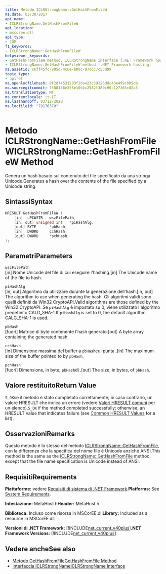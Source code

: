 ```yaml
---
title: Metodo ICLRStrongName::GetHashFromFileW
ms.date: 03/30/2017
api_name:
- ICLRStrongName.GetHashFromFileW
api_location:
- mscoree.dll
api_type:
- COM
f1_keywords:
- ICLRStrongName::GetHashFromFileW
helpviewer_keywords:
- GetHashFromFileW method, ICLRStrongName interface [.NET Framework hosting]
- ICLRStrongName::GetHashFromFileW method [.NET Framework hosting]
ms.assetid: c6ff45fc-905d-4c6e-b00c-97c6c7c55d99
topic_type:
- apiref
ms.openlocfilehash: 8f2d74531233f2ba423c39126ddc43e499cbb5d8
ms.sourcegitcommit: 7588136e355e10cbc2582f389c90c127363c02a5
ms.translationtype: MT
ms.contentlocale: it-IT
ms.lasthandoff: 03/12/2020
ms.locfileid: "79176370"
---
```

# <a name="iclrstrongnamegethashfromfilew-method"></a><span data-ttu-id="33acc-102">Metodo ICLRStrongName::GetHashFromFileW</span><span class="sxs-lookup"><span data-stu-id="33acc-102">ICLRStrongName::GetHashFromFileW Method</span></span>
<span data-ttu-id="33acc-103">Genera un hash basato sul contenuto del file specificato da una stringa Unicode.</span><span class="sxs-lookup"><span data-stu-id="33acc-103">Generates a hash over the contents of the file specified by a Unicode string.</span></span>  
  
## <a name="syntax"></a><span data-ttu-id="33acc-104">Sintassi</span><span class="sxs-lookup"><span data-stu-id="33acc-104">Syntax</span></span>  
  
```cpp  
HRESULT GetHashFromFileW (
    [in]  LPCWSTR   wszFilePath,  
    [in, out] unsigned int   *piHashAlg,  
    [out] BYTE      *pbHash,  
    [in]  DWORD     cchHash,  
    [out] DWORD     *pchHash  
);
```  
  
## <a name="parameters"></a><span data-ttu-id="33acc-105">Parametri</span><span class="sxs-lookup"><span data-stu-id="33acc-105">Parameters</span></span>  
 `wszFilePath`  
 <span data-ttu-id="33acc-106">[in] Nome Unicode del file di cui eseguire l'hashing.</span><span class="sxs-lookup"><span data-stu-id="33acc-106">[in] The Unicode name of the file to hash.</span></span>  
  
 `piHashAlg`  
 <span data-ttu-id="33acc-107">[in, out] Algoritmo da utilizzare durante la generazione dell'hash.</span><span class="sxs-lookup"><span data-stu-id="33acc-107">[in, out] The algorithm to use when generating the hash.</span></span> <span data-ttu-id="33acc-108">Gli algoritmi validi sono quelli definiti da Win32 CryptoAPI.</span><span class="sxs-lookup"><span data-stu-id="33acc-108">Valid algorithms are those defined by the Win32 CryptoAPI.</span></span> <span data-ttu-id="33acc-109">Se `piHashAlg` è impostato su 0, viene utilizzato l'algoritmo predefinito CALG_SHA-1.</span><span class="sxs-lookup"><span data-stu-id="33acc-109">If `piHashAlg` is set to 0, the default algorithm CALG_SHA-1 is used.</span></span>  
  
 `pbHash`  
 <span data-ttu-id="33acc-110">[fuori] Matrice di byte contenente l'hash generato.</span><span class="sxs-lookup"><span data-stu-id="33acc-110">[out] A byte array containing the generated hash.</span></span>  
  
 `cchHash`  
 <span data-ttu-id="33acc-111">[in] Dimensione massima del buffer a `pbHash`cui punta .</span><span class="sxs-lookup"><span data-stu-id="33acc-111">[in] The maximum size of the buffer pointed to by `pbHash`.</span></span>  
  
 `pchHash`  
 <span data-ttu-id="33acc-112">[fuori] Dimensione, in byte, `pbHash`di .</span><span class="sxs-lookup"><span data-stu-id="33acc-112">[out] The size, in bytes, of `pbHash`.</span></span>  
  
## <a name="return-value"></a><span data-ttu-id="33acc-113">Valore restituito</span><span class="sxs-lookup"><span data-stu-id="33acc-113">Return Value</span></span>  
 <span data-ttu-id="33acc-114">`S_OK`se il metodo è stato completato correttamente; in caso contrario, un valore HRESULT che indica un errore (vedere [Valori HRESULT comuni](/windows/win32/seccrypto/common-hresult-values) per un elenco).</span><span class="sxs-lookup"><span data-stu-id="33acc-114">`S_OK` if the method completed successfully; otherwise, an HRESULT value that indicates failure (see [Common HRESULT Values](/windows/win32/seccrypto/common-hresult-values) for a list).</span></span>  
  
## <a name="remarks"></a><span data-ttu-id="33acc-115">Osservazioni</span><span class="sxs-lookup"><span data-stu-id="33acc-115">Remarks</span></span>  
 <span data-ttu-id="33acc-116">Questo metodo è lo stesso del metodo [ICLRStrongName::GetHashFromFile,](../../../../docs/framework/unmanaged-api/hosting/iclrstrongname-gethashfromfile-method.md) con la differenza che la specifica del nome file è Unicode anziché ANSI.</span><span class="sxs-lookup"><span data-stu-id="33acc-116">This method is the same as the [ICLRStrongName::GetHashFromFile](../../../../docs/framework/unmanaged-api/hosting/iclrstrongname-gethashfromfile-method.md) method, except that the file name specification is Unicode instead of ANSI.</span></span>  
  
## <a name="requirements"></a><span data-ttu-id="33acc-117">Requisiti</span><span class="sxs-lookup"><span data-stu-id="33acc-117">Requirements</span></span>  
 <span data-ttu-id="33acc-118">**Piattaforme:** vedere [Requisiti di sistema di .NET Framework](../../../../docs/framework/get-started/system-requirements.md).</span><span class="sxs-lookup"><span data-stu-id="33acc-118">**Platforms:** See [System Requirements](../../../../docs/framework/get-started/system-requirements.md).</span></span>  
  
 <span data-ttu-id="33acc-119">**Intestazione:** MetaHost.h</span><span class="sxs-lookup"><span data-stu-id="33acc-119">**Header:** MetaHost.h</span></span>  
  
 <span data-ttu-id="33acc-120">**Biblioteca:** Incluso come risorsa in MSCorEE.dll</span><span class="sxs-lookup"><span data-stu-id="33acc-120">**Library:** Included as a resource in MSCorEE.dll</span></span>  
  
 <span data-ttu-id="33acc-121">**Versioni di .NET Framework:** [!INCLUDE[net_current_v40plus](../../../../includes/net-current-v40plus-md.md)]</span><span class="sxs-lookup"><span data-stu-id="33acc-121">**.NET Framework Versions:** [!INCLUDE[net_current_v40plus](../../../../includes/net-current-v40plus-md.md)]</span></span>  
  
## <a name="see-also"></a><span data-ttu-id="33acc-122">Vedere anche</span><span class="sxs-lookup"><span data-stu-id="33acc-122">See also</span></span>

- [<span data-ttu-id="33acc-123">Metodo GetHashFromFile</span><span class="sxs-lookup"><span data-stu-id="33acc-123">GetHashFromFile Method</span></span>](../../../../docs/framework/unmanaged-api/hosting/iclrstrongname-gethashfromfile-method.md)
- [<span data-ttu-id="33acc-124">Interfaccia ICLRStrongName</span><span class="sxs-lookup"><span data-stu-id="33acc-124">ICLRStrongName Interface</span></span>](../../../../docs/framework/unmanaged-api/hosting/iclrstrongname-interface.md)
